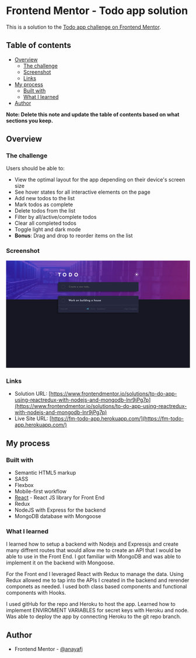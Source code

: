 # Frontend Mentor - Todo app solution

This is a solution to the [Todo app challenge on Frontend Mentor](https://www.frontendmentor.io/challenges/todo-app-Su1_KokOW).

## Table of contents

- [Overview](#overview)
  - [The challenge](#the-challenge)
  - [Screenshot](#screenshot)
  - [Links](#links)
- [My process](#my-process)
  - [Built with](#built-with)
  - [What I learned](#what-i-learned)
- [Author](#author)

**Note: Delete this note and update the table of contents based on what sections you keep.**

## Overview

### The challenge

Users should be able to:

- View the optimal layout for the app depending on their device's screen size
- See hover states for all interactive elements on the page
- Add new todos to the list
- Mark todos as complete
- Delete todos from the list
- Filter by all/active/complete todos
- Clear all completed todos
- Toggle light and dark mode
- **Bonus**: Drag and drop to reorder items on the list

### Screenshot

![](./screenshot.png)


### Links

- Solution URL: [https://www.frontendmentor.io/solutions/to-do-app-using-reactredux-with-nodejs-and-mongodb-lnr9jPg7p](https://www.frontendmentor.io/solutions/to-do-app-using-reactredux-with-nodejs-and-mongodb-lnr9jPg7p)
- Live Site URL: [https://fm-todo-app.herokuapp.com/](https://fm-todo-app.herokuapp.com/)

## My process

### Built with

- Semantic HTML5 markup
- SASS
- Flexbox
- Mobile-first workflow
- [React](https://reactjs.org/) - React JS library for Front End
- Redux
- NodeJS with Express for the backend
- MongoDB database with Mongoose

### What I learned

I learned how to setup a backend with Nodejs and Expressjs and create many diffrent routes that would allow me to create an API that I would be able to use in the Front End. I got familiar with MongoDB and was able to implement it on the backend with Mongoose.

For the Front end I leveraged React with Redux to manage the data. Using Redux allowed me to tap into the APIs I created in the backend and rerender componets as needed. I used both class based components and functional components with Hooks. 

I used gitHub for the repo and Heroku to host the app. Learned how to implement ENVIROMENT VARIABLES for secret keys with Heroku and node. Was able to deploy the app by connecting Heroku to the git repo branch.

## Author

- Frontend Mentor - [@anayafj](https://www.frontendmentor.io/profile/anayafj)

